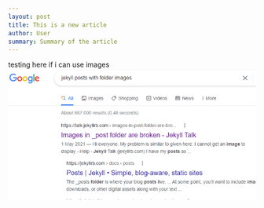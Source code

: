 ```yaml
---
layout: post
title: This is a new article
author: User
summary: Summary of the article
---
```

testing here if i can use images
![test image](../assets/images/postimagetest.png)